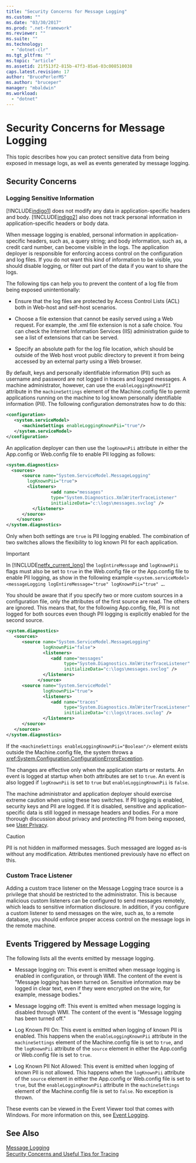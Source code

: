 ```yaml
---
title: "Security Concerns for Message Logging"
ms.custom: ""
ms.date: "03/30/2017"
ms.prod: ".net-framework"
ms.reviewer: ""
ms.suite: ""
ms.technology: 
  - "dotnet-clr"
ms.tgt_pltfrm: ""
ms.topic: "article"
ms.assetid: 21f513f2-815b-47f3-85a6-03c008510038
caps.latest.revision: 17
author: "BrucePerlerMS"
ms.author: "bruceper"
manager: "mbaldwin"
ms.workload: 
  - "dotnet"
---
```

# Security Concerns for Message Logging
This topic describes how you can protect sensitive data from being exposed in message logs, as well as events generated by message logging.  
  
## Security Concerns  
  
### Logging Sensitive Information  
 [!INCLUDE[indigo1](../../../../includes/indigo1-md.md)] does not modify any data in application-specific headers and body. [!INCLUDE[indigo2](../../../../includes/indigo2-md.md)] also does not track personal information in application-specific headers or body data.  
  
 When message logging is enabled, personal information in application-specific headers, such as, a query string; and body information, such as, a credit card number, can become visible in the logs. The application deployer is responsible for enforcing access control on the configuration and log files. If you do not want this kind of information to be visible, you should disable logging, or filter out part of the data if you want to share the logs.  
  
 The following tips can help you to prevent the content of a log file from being exposed unintentionally:  
  
-   Ensure that the log files are protected by Access Control Lists (ACL) both in Web-host and self-host scenarios.  
  
-   Choose a file extension that cannot be easily served using a Web request. For example, the .xml file extension is not a safe choice. You can check the Internet Information Services (IIS) administration guide to see a list of extensions that can be served.  
  
-   Specify an absolute path for the log file location, which should be outside of the Web host vroot public directory to prevent it from being accessed by an external party using a Web browser.  
  
 By default, keys and personally identifiable information (PII) such as username and password are not logged in traces and logged messages. A machine administrator, however, can use the `enableLoggingKnownPII` attribute in the `machineSettings` element of the Machine.config file to permit applications running on the machine to log known personally identifiable information (PII). The following configuration demonstrates how to do this:  
  
```xml  
<configuration>  
   <system.serviceModel>  
      <machineSettings enableLoggingKnownPii="true"/>  
   </system.serviceModel>  
</configuration>   
```  
  
 An application deployer can then use the `logKnownPii` attribute in either the App.config or Web.config file to enable PII logging as follows:  
  
```xml  
<system.diagnostics>  
  <sources>  
      <source name="System.ServiceModel.MessageLogging"  
        logKnownPii="true">  
        <listeners>  
                 <add name="messages"  
                 type="System.Diagnostics.XmlWriterTraceListener"  
                 initializeData="c:\logs\messages.svclog" />  
          </listeners>  
      </source>  
    </sources>  
</system.diagnostics>  
```  
  
 Only when both settings are `true` is PII logging enabled. The combination of two switches allows the flexibility to log known PII for each application.  
  
> [!IMPORTANT]
>  In [!INCLUDE[netfx_current_long](../../../../includes/netfx-current-long-md.md)] the `logEntireMessage` and `logKnownPii` flags must also be set to `true` in the Web.config file or the App.config file to enable PII logging, as show in the following example `<system.serviceModel><messageLogging logEntireMessage="true" logKnownPii="true" …`.  
  
 You should be aware that if you specify two or more custom sources in a configuration file, only the attributes of the first source are read. The others are ignored. This means that, for the following App.config, file, PII is not logged for both sources even though PII logging is explicitly enabled for the second source.  
  
```xml  
<system.diagnostics>  
   <sources>  
      <source name="System.ServiceModel.MessageLogging"  
              logKnownPii="false">  
              <listeners>  
                 <add name="messages"  
                      type="System.Diagnostics.XmlWriterTraceListener"  
                      initializeData="c:\logs\messages.svclog" />  
              </listeners>  
            </source>  
      <source name="System.ServiceModel"   
              logKnownPii="true">  
              <listeners>  
                 <add name="traces"  
                      type="System.Diagnostics.XmlWriterTraceListener"  
                      initializeData="c:\logs\traces.svclog" />  
              </listeners>  
      </source>  
   </sources>  
</system.diagnostics>  
```  
  
 If the `<machineSettings enableLoggingKnownPii="Boolean"/>` element exists outside the Machine.config file, the system throws a <xref:System.Configuration.ConfigurationErrorsException>.  
  
 The changes are effective only when the application starts or restarts. An event is logged at startup when both attributes are set to `true`. An event is also logged if `logKnownPii` is set to `true` but `enableLoggingKnownPii` is `false`.  
  
 The machine administrator and application deployer should exercise extreme caution when using these two switches. If PII logging is enabled, security keys and PII are logged. If it is disabled, sensitive and application-specific data is still logged in message headers and bodies. For a more thorough discussion about privacy and protecting PII from being exposed, see [User Privacy](http://go.microsoft.com/fwlink/?LinkID=94647).  
  
> [!CAUTION]
>  PII is not hidden in malformed messages. Such messaged are logged as-is without any modification. Attributes mentioned previously have no effect on this.  
  
### Custom Trace Listener  
 Adding a custom trace listener on the Message Logging trace source is a privilege that should be restricted to the administrator. This is because malicious custom listeners can be configured to send messages remotely, which leads to sensitive information disclosure. In addition, if you configure a custom listener to send messages on the wire, such as, to a remote database, you should enforce proper access control on the message logs in the remote machine.  
  
## Events Triggered by Message Logging  
 The following lists all the events emitted by message logging.  
  
-   Message logging on: This event is emitted when message logging is enabled in configuration, or through WMI. The content of the event is "Message logging has been turned on. Sensitive information may be logged in clear text, even if they were encrypted on the wire, for example, message bodies."  
  
-   Message logging off: This event is emitted when message logging is disabled through WMI. The content of the event is "Message logging has been turned off."  
  
-   Log Known PII On: This event is emitted when logging of known PII is enabled. This happens when the `enableLoggingKnownPii` attribute in the `machineSettings` element of the Machine.config file is set to `true`, and the `logKnownPii` attribute of the `source` element in either the App.config or Web.config file is set to `true`.  
  
-   Log Known PII Not Allowed: This event is emitted when logging of known PII is not allowed. This happens when the `logKnownPii` attribute of the `source` element in either the App.config or Web.config file is set to `true`, but the `enableLoggingKnownPii` attribute in the `machineSettings` element of the Machine.config file is set to `false`. No exception is thrown.  
  
 These events can be viewed in the Event Viewer tool that comes with Windows. For more information on this, see [Event Logging](../../../../docs/framework/wcf/diagnostics/event-logging/index.md).  
  
## See Also  
 [Message Logging](../../../../docs/framework/wcf/diagnostics/message-logging.md)  
 [Security Concerns and Useful Tips for Tracing](../../../../docs/framework/wcf/diagnostics/tracing/security-concerns-and-useful-tips-for-tracing.md)
